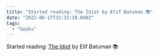 ```yaml
---
title: "Started reading: The Idiot by Elif Batuman 📚"
date: "2022-06-17T15:32:10.000Z"
tags: 
  - "books"
---
```


Started reading: [The Idiot](https://micro.blog/books/9781101622513) by Elif Batuman 📚
